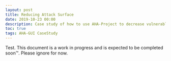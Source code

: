 ```yaml
---
layout: post
title: Reducing Attack Surface
date: 2019-10-23 00:00
description: Case study of how to use AHA-Project to decrease vulnerable attack surface.
toc: true
tags: AHA-GUI CaseStudy
---
```


Test. This document is a work in progress and is expected to be completed soon™. Please ignore for now.